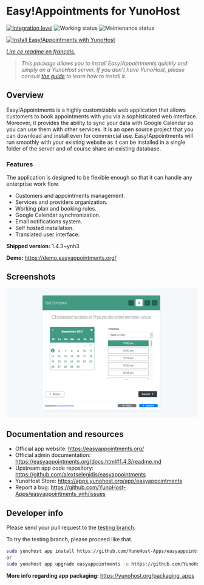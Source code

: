 <!--
N.B.: This README was automatically generated by https://github.com/YunoHost/apps/tree/master/tools/README-generator
It shall NOT be edited by hand.
-->

# Easy!Appointments for YunoHost

[![Integration level](https://dash.yunohost.org/integration/easyappointments.svg)](https://dash.yunohost.org/appci/app/easyappointments) ![Working status](https://ci-apps.yunohost.org/ci/badges/easyappointments.status.svg) ![Maintenance status](https://ci-apps.yunohost.org/ci/badges/easyappointments.maintain.svg)

[![Install Easy!Appointments with YunoHost](https://install-app.yunohost.org/install-with-yunohost.svg)](https://install-app.yunohost.org/?app=easyappointments)

*[Lire ce readme en français.](./README_fr.md)*

> *This package allows you to install Easy!Appointments quickly and simply on a YunoHost server.
If you don't have YunoHost, please consult [the guide](https://yunohost.org/#/install) to learn how to install it.*

## Overview

Easy!Appointments is a highly customizable web application that allows customers to book appointments with you via a sophisticated web interface. Moreover, it provides the ability to sync your data with Google Calendar so you can use them with other services. It is an open source project that you can download and install even for commercial use. Easy!Appointments will run smoothly with your existing website as it can be installed in a single folder of the server and of course share an existing database.

### Features
The application is designed to be flexible enough so that it can handle any enterprise work flow.

- Customers and appointments management.
- Services and providers organization.
- Working plan and booking rules.
- Google Calendar synchronization.
- Email notifications system.
- Self hosted installation.
- Translated user interface.


**Shipped version:** 1.4.3~ynh3

**Demo:** https://demo.easyappointments.org/

## Screenshots

![Screenshot of Easy!Appointments](./doc/screenshots/screenshots.png)

## Documentation and resources

* Official app website: <https://easyappointments.org/>
* Official admin documentation: <https://easyappointments.org/docs.html#1.4.3/readme.md>
* Upstream app code repository: <https://github.com/alextselegidis/easyappointments>
* YunoHost Store: <https://apps.yunohost.org/app/easyappointments>
* Report a bug: <https://github.com/YunoHost-Apps/easyappointments_ynh/issues>

## Developer info

Please send your pull request to the [testing branch](https://github.com/YunoHost-Apps/easyappointments_ynh/tree/testing).

To try the testing branch, please proceed like that.

``` bash
sudo yunohost app install https://github.com/YunoHost-Apps/easyappointments_ynh/tree/testing --debug
or
sudo yunohost app upgrade easyappointments -u https://github.com/YunoHost-Apps/easyappointments_ynh/tree/testing --debug
```

**More info regarding app packaging:** <https://yunohost.org/packaging_apps>
